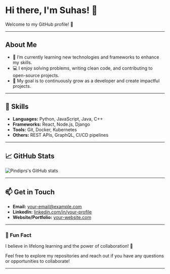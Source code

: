 # Hi there, I'm Suhas! 👋

Welcome to my GitHub profile! 🚀

---

## About Me

- 🌱 I’m currently learning new technologies and frameworks to enhance my skills.
- 💻 I enjoy solving problems, writing clean code, and contributing to open-source projects.
- 🎯 My goal is to continuously grow as a developer and create impactful projects.

---

## 🌟 Skills

- **Languages:** Python, JavaScript, Java, C++
- **Frameworks:** React, Node.js, Django
- **Tools:** Git, Docker, Kubernetes
- **Others:** REST APIs, GraphQL, CI/CD pipelines

---

## 📈 GitHub Stats

![Pindiprs's GitHub stats](https://github-readme-stats.vercel.app/api?username=pindiprs&show_icons=true&theme=radical)

---

## 📫 Get in Touch

- **Email:** [your-email@example.com](mailto:your-email@example.com)
- **LinkedIn:** [linkedin.com/in/your-profile](https://linkedin.com/in/your-profile)
- **Website/Portfolio:** [your-website.com](https://your-website.com)

---

### 🌱 Fun Fact

I believe in lifelong learning and the power of collaboration! 🌟

Feel free to explore my repositories and reach out if you have any questions or opportunities to collaborate!

---
